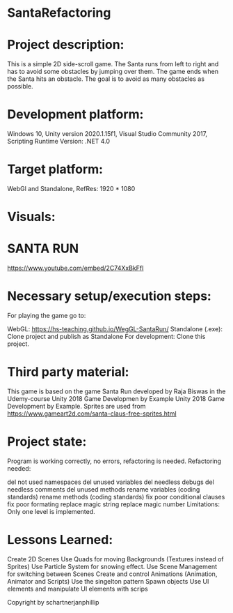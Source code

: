 # SantaRefactoring

# Project description:
This is a simple 2D side-scroll game. The Santa runs from left to right and has to avoid some obstacles by jumping over them. The game ends when the Santa hits an obstacle. The goal is to avoid as many obstacles as possible.

# Development platform:
Windows 10, Unity version 2020.1.15f1, Visual Studio Community 2017, Scripting Runtime Version: .NET 4.0

# Target platform:
WebGl and Standalone, RefRes: 1920 * 1080

# Visuals:

# SANTA RUN

https://www.youtube.com/embed/2C74XxBkFfI

# Necessary setup/execution steps:
For playing the game go to:

WebGL: https://hs-teaching.github.io/WegGL-SantaRun/
Standalone (.exe): Clone project and publish as Standalone
For development: Clone this project.

# Third party material:
This game is based on the game Santa Run developed by Raja Biswas in the Udemy-course Unity 2018 Game Developmen by Example Unity 2018 Game Development by Example.
Sprites are used from https://www.gameart2d.com/santa-claus-free-sprites.html
# Project state:
Program is working correctly, no errors, refactoring is needed. Refactoring needed:

del not used namespaces
del unused variables
del needless debugs
del needless comments
del unused methods
rename variables (coding standards)
rename methods (coding standards)
fix poor conditional clauses
fix poor formating
replace magic string
replace magic number
Limitations:
Only one level is implemented.

# Lessons Learned:
Create 2D Scenes
Use Quads for moving Backgrounds (Textures instead of Sprites)
Use Particle System for snowing effect.
Use Scene Management for switching between Scenes
Create and control Animations (Animation, Animator and Scripts)
Use the singelton pattern
Spawn objects
Use UI elements and manipulate UI elements with scrips


Copyright by schartnerjanphillip
